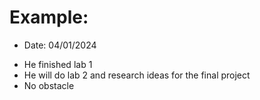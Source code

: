 # Example:
* Date: 04/01/2024
- He finished lab 1
- He will do lab 2 and research ideas for the final project
- No obstacle